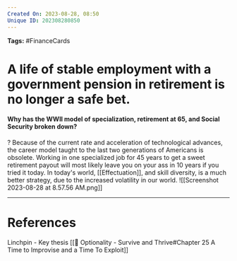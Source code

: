 ```yaml
---
Created On: 2023-08-28, 08:50
Unique ID: 202308280850
---
```

**Tags:** #FinanceCards 

# A life of stable employment with a government pension in retirement is no longer a safe bet.

#### Why has the WWII model of specialization, retirement at 65, and   Social Security broken down?
?
Because of the current rate and acceleration of technological advances, the career model taught to the last two generations of Americans is obsolete. Working in one specialized job for 45 years to get a sweet retirement payout will most likely leave you on your ass in 10 years if you tried it today. 
In today's world, [[Effectuation]], and skill diversity, is a much better strategy, due to the increased volatility in our world.
![[Screenshot 2023-08-28 at 8.57.56 AM.png]]
<!--SR:!2023-10-05,22,250-->





---
# References
Linchpin - Key thesis
[[📗 Optionality - Survive and Thrive#Chapter 25 A Time to Improvise and a Time To Exploit]]
